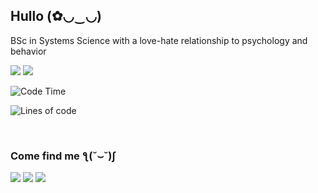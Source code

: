 <h2>Hullo (✿◡‿◡)</h2>

BSc in Systems Science with a love-hate relationship to psychology and behavior

<img src="https://github-readme-activity-graph.vercel.app/graph?username=hedonicadapter&theme=high-contrast"/>
<img src="https://github-readme-stats-git-masterrstaa-rickstaa.vercel.app/api?username=hedonicadapter&theme=highcontrast"/>

<!--START_SECTION:waka-->
![Code Time](http://img.shields.io/badge/Code%20Time-1%2C754%20hrs%2043%20mins-blue)

![Lines of code](https://img.shields.io/badge/From%20Hello%20World%20I%27ve%20Written-6.5%20million%20lines%20of%20code-blue)


<!--END_SECTION:waka-->

<br/>
<h3>Come find me ƪ(˘⌣˘)ʃ </h3>

<a href="https://hedonicadapter.com/"><img src="https://img.shields.io/badge/-Portfolio-3423A6?style=flat-square&logo=Google-Chrome&logoColor=white"/></a>
<a href="www.linkedin.com/in/sam-herman"><img src="https://img.shields.io/badge/-Sam%20Herman-0077B5?style=flat-square&logo=Linkedin&logoColor=white"/></a>
<a href="mailto:mailservice.samherman@gamil.com"><img src="https://img.shields.io/badge/-mailservice.samherman@gamil.com-D14836?style=flat-square&logo=Gmail&logoColor=white"/></a>

<!--
**cdthomp1/cdthomp1** is a ✨ _special_ ✨ repository because its `README.md` (this file) appears on your GitHub profile.


----
Credit: [cdthomp1](https://github.com/cdthomp1)

Last Edited on: 19/11/2020
